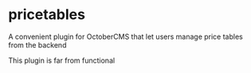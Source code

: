 # pricetables
A convenient plugin for OctoberCMS that let users manage price tables from the backend

This plugin is far from functional